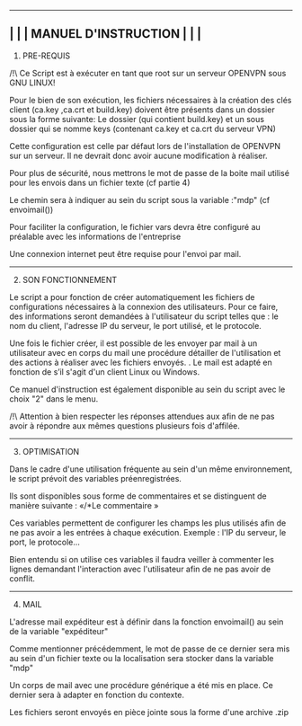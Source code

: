  -------------------------------------------------------------------------
|									  |
|			MANUEL D'INSTRUCTION				  |
|									  |
 --------------------------------------------------------------------------

1. PRE-REQUIS

/!\ Ce Script est à exécuter en tant que root sur un serveur OPENVPN sous GNU LINUX!

Pour le bien de son exécution, les fichiers nécessaires à la création des clés client (ca.key ,ca.crt et build.key) doivent être présents dans un dossier sous la forme suivante:
Le dossier (qui contient build.key) et un sous dossier qui se nomme keys (contenant ca.key et ca.crt du serveur VPN)

Cette configuration est celle par défaut lors de l'installation de OPENVPN sur un serveur. Il ne devrait donc avoir aucune modification à réaliser.

Pour plus de sécurité, nous mettrons le mot de passe de la boite mail utilisé pour les envois dans un fichier texte (cf partie 4)

Le chemin sera à indiquer au sein du script sous la variable :"mdp" (cf envoimail())

Pour faciliter la configuration, le fichier vars devra être configuré au préalable avec les informations de l'entreprise

Une connexion internet peut être requise pour l'envoi par mail.

--------------------------------------------------------------------------------

2. SON FONCTIONNEMENT

Le script a pour fonction de créer automatiquement les fichiers de configurations nécessaires à la connexion des utilisateurs. 
Pour ce faire, des informations seront demandées à l'utilisateur du script telles que : le nom du client, l'adresse IP du serveur, le port utilisé, et le protocole.

Une fois le fichier créer, il est possible de les envoyer par mail à un utilisateur avec en corps du mail une procédure détailler de l'utilisation et des actions à réaliser avec les fichiers envoyés.
. Le mail est adapté en fonction de s’il s'agit d'un client Linux ou Windows.

Ce manuel d'instruction est également disponible au sein du script avec le choix "2" dans le menu.

/!\ Attention à bien respecter les réponses attendues aux afin de ne pas avoir à répondre aux mêmes questions plusieurs fois d'affilée.

---------------------------------------------------------------------------------

3. OPTIMISATION

Dans le cadre d'une utilisation fréquente au sein d'un même environnement, le script prévoit des variables préenregistrées.

Ils sont disponibles sous forme de commentaires et se distinguent de manière suivante : «/*Le commentaire »

Ces variables permettent de configurer les champs les plus utilisés afin de ne pas avoir a les entrées à chaque exécution.
Exemple : l'IP du serveur, le port, le protocole...

Bien entendu si on utilise ces variables il faudra veiller à commenter les lignes demandant l'interaction avec l'utilisateur afin de ne pas avoir de conflit.

--------------------------------------------------------------------------------

4. MAIL

L'adresse mail expéditeur est à définir dans la fonction envoimail() au sein de la variable "expéditeur"

Comme mentionner précédemment, le mot de passe de ce dernier sera mis au sein d'un fichier texte ou la localisation sera stocker dans la variable "mdp"

Un corps de mail avec une procédure générique a été mis en place. Ce dernier sera à adapter en fonction du contexte.

Les fichiers seront envoyés en pièce jointe sous la forme d'une archive .zip

